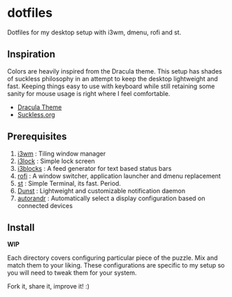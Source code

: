# dotfiles
Dotfiles for my desktop setup with i3wm, dmenu, rofi and st.

## Inspiration
Colors are heavily inspired from the Dracula theme. This setup has shades of suckless philosophy in an attempt to keep the desktop lightweight and fast. Keeping things easy to use with keyboard while still retaining some sanity for mouse usage is right where I feel comfortable.

* [Dracula Theme](https://github.com/dracula/dracula-theme)
* [Suckless.org](https://suckless.org/)

## Prerequisites
1. [i3wm](https://i3wm.org/) : Tiling window manager
2. [i3lock](https://i3wm.org/i3lock/) : Simple lock screen 
3. [i3blocks](https://github.com/vivien/i3blocks) : A feed generator for text based status bars
4. [rofi](https://github.com/davatorium/rofi) : A window switcher, application launcher and dmenu replacement
5. [st](https://st.suckless.org/) : Simple Terminal, its fast. Period.
6. [Dunst](https://github.com/dunst-project/dunst) : Lightweight and customizable notification daemon
7. [autorandr](https://github.com/wertarbyte/autorandr) : Automatically select a display configuration based on connected devices

## Install
**WIP**

Each directory covers configuring particular piece of the puzzle. Mix and match them to your liking. These configurations are specific to my setup so you will need to tweak them for your system. 

Fork it, share it, improve it! :)
